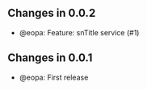 ## Changes in 0.0.2

 * @eopa: Feature: snTitle service (#1)

## Changes in 0.0.1

 * @eopa: First release
